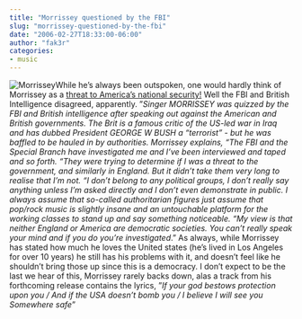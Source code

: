 ```yaml
---
title: "Morrissey questioned by the FBI"
slug: "morrissey-questioned-by-the-fbi"
date: "2006-02-27T18:33:00-06:00"
author: "fak3r"
categories:
- music
---
```


![Morrissey](http://fak3r.com/wp-content/uploads/2007/10/morrissey_18_wenn15999571.jpg)While he’s always been outspoken, one would hardly think of Morrissey as a [threat to America’s national security!](http://contactmusic.com/new/xmlfeed.nsf/mndwebpages/morrissey%20quizzed%20by%20fbi_23_02_2006)  Well the FBI and British Intelligence disagreed, apparently. ”_Singer MORRISSEY was quizzed by the FBI and British intelligence after speaking out against the American and British governments.  The Brit is a famous critic of the US-led war in Iraq and has dubbed President GEORGE W BUSH a “terrorist” - but he was baffled to be hauled in by authorities. Morrissey explains, “The FBI and the Special Branch have investigated me and I’ve been interviewed and taped and so forth. “They were trying to determine if I was a threat to the government, and similarly in England. But it didn’t take them very long to realise that I’m not. “I don’t belong to any political groups, I don’t really say anything unless I’m asked directly and I don’t even demonstrate in public. I always assume that so-called authoritarian figures just assume that pop/rock music is slightly insane and an untouchable platform for the working classes to stand up and say something noticeable. “My view is that neither England or America are democratic societies. You can’t really speak your mind and if you do you’re investigated_.” As always, while Morrissey has stated how much he loves the United states (he’s lived in Los Angeles for over 10 years) he still has his problems with it, and doesn’t feel like he shouldn’t bring those up since this is a democracy.  I don’t expect to be the last we hear of this, Morrissey rarely backs down, alas a track from his forthcoming release contains the lyrics, ”_If your god bestows protection upon you / And if the USA doesn’t bomb you / I believe I will see you Somewhere safe_”
